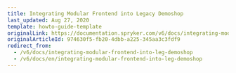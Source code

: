 ```yaml
---
title: Integrating Modular Frontend into Legacy Demoshop
last_updated: Aug 27, 2020
template: howto-guide-template
originalLink: https://documentation.spryker.com/v6/docs/integrating-modular-frontend-into-leg-demoshop
originalArticleId: 974630f5-fb20-4dbb-a225-345aa3c3fdf9
redirect_from:
  - /v6/docs/integrating-modular-frontend-into-leg-demoshop
  - /v6/docs/en/integrating-modular-frontend-into-leg-demoshop
---
```



